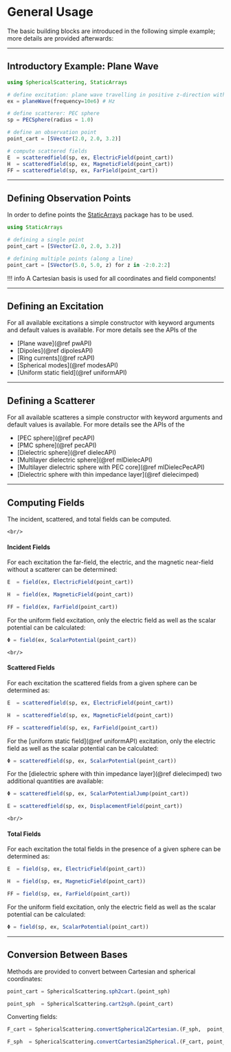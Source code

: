 
# General Usage

The basic building blocks are introduced in the following simple example; more details are provided afterwards:

---
## Introductory Example: Plane Wave



```julia
using SphericalScattering, StaticArrays

# define excitation: plane wave travelling in positive z-direction with x-polarization
ex = planeWave(frequency=10e6) # Hz

# define scatterer: PEC sphere
sp = PECSphere(radius = 1.0)

# define an observation point
point_cart = [SVector(2.0, 2.0, 3.2)] 

# compute scattered fields
E  = scatteredfield(sp, ex, ElectricField(point_cart))
H  = scatteredfield(sp, ex, MagneticField(point_cart))
FF = scatteredfield(sp, ex, FarField(point_cart))
```

---
## Defining Observation Points

In order to define points the [StaticArrays](https://github.com/JuliaArrays/StaticArrays.jl) package has to be used.
```julia
using StaticArrays

# defining a single point
point_cart = [SVector(2.0, 2.0, 3.2)] 

# defining multiple points (along a line)
point_cart = [SVector(5.0, 5.0, z) for z in -2:0.2:2]
```

!!! info
    A Cartesian basis is used for all coordinates and field components!


---
## Defining an Excitation

For all available excitations a simple constructor with keyword arguments and default values is available. For more details see the APIs of the 

- [Plane wave](@ref pwAPI)
- [Dipoles](@ref dipolesAPI)
- [Ring currents](@ref rcAPI)
- [Spherical modes](@ref modesAPI)
- [Uniform static field](@ref uniformAPI)


---
## Defining a Scatterer

For all available scatteres a simple constructor with keyword arguments and default values is available. For more details see the APIs of the 

- [PEC sphere](@ref pecAPI)
- [PMC sphere](@ref pecAPI)
- [Dielectric sphere](@ref dielecAPI)
- [Multilayer dielectric sphere](@ref mlDielecAPI)
- [Multilayer dielectric sphere with PEC core](@ref mlDielecPecAPI)
- [Dielectric sphere with thin impedance layer](@ref dielecimped) 


---
## Computing Fields

The incident, scattered, and total fields can be computed.
```@raw html
<br/>
```

#### Incident Fields

For each excitation the far-field, the electric, and the magnetic near-field without a scatterer can be determined: 
```julia
E  = field(ex, ElectricField(point_cart))

H  = field(ex, MagneticField(point_cart))

FF = field(ex, FarField(point_cart))
```

For the uniform field excitation, only the electric field as well as the scalar potential can be calculated:
```julia
Φ = field(ex, ScalarPotential(point_cart))
```
```@raw html
<br/>
```

#### Scattered Fields

For each excitation the scattered fields from a given sphere can be determined as:

```julia
E  = scatteredfield(sp, ex, ElectricField(point_cart))

H  = scatteredfield(sp, ex, MagneticField(point_cart))

FF = scatteredfield(sp, ex, FarField(point_cart))

```
For the [uniform static field](@ref uniformAPI) excitation, only the electric field as well as the scalar potential can be calculated:
```julia
Φ = scatteredfield(sp, ex, ScalarPotential(point_cart))
```
For the [dielectric sphere with thin impedance layer](@ref dielecimped) two additional quantities are available:
```julia
Φ = scatteredfield(sp, ex, ScalarPotentialJump(point_cart))

E = scatteredfield(sp, ex, DisplacementField(point_cart))
```

```@raw html
<br/>
```

#### Total Fields

For each excitation the total fields in the presence of a given sphere can be determined as:

```julia
E  = field(sp, ex, ElectricField(point_cart))

H  = field(sp, ex, MagneticField(point_cart))

FF = field(sp, ex, FarField(point_cart))

```
For the uniform field excitation, only the electric field as well as the scalar potential can be calculated:
```julia
Φ = field(sp, ex, ScalarPotential(point_cart))
```


---
## Conversion Between Bases

Methods are provided to convert between Cartesian and spherical coordinates:

```julia
point_cart = SphericalScattering.sph2cart.(point_sph)

point_sph  = SphericalScattering.cart2sph.(point_cart)
```

Converting fields:

```julia
F_cart = SphericalScattering.convertSpherical2Cartesian.(F_sph,  point_sph)

F_sph  = SphericalScattering.convertCartesian2Spherical.(F_cart, point_sph)
```